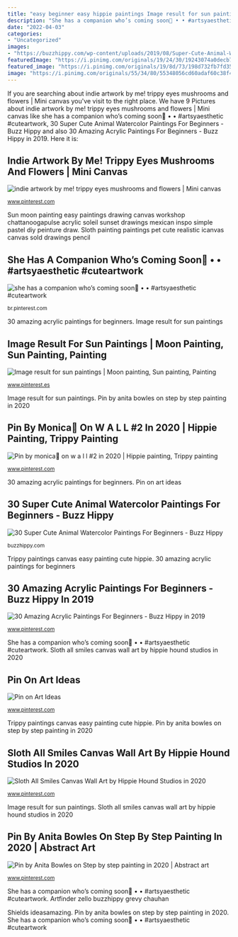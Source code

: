 ```yaml
---
title: "easy beginner easy hippie paintings Image result for sun paintings"
description: "She has a companion who’s coming soon🌻 • • #artsyaesthetic #cuteartwork"
date: "2022-04-03"
categories:
- "Uncategorized"
images:
- "https://buzzhippy.com/wp-content/uploads/2019/08/Super-Cute-Animal-Watercolor-Painting-For-Beginners-8.jpg"
featuredImage: "https://i.pinimg.com/originals/19/24/30/19243074a0decb7eaafdfb999a29af7e.jpg"
featured_image: "https://i.pinimg.com/originals/19/8d/73/198d732fb7fd35912271d1e4272be934.png"
image: "https://i.pinimg.com/originals/55/34/80/55348056cd60adaf60c38f47faf020c9.jpg"
---
```


If you are searching about indie artwork by me! trippy eyes mushrooms and flowers | Mini canvas you've visit to the right place. We have 9 Pictures about indie artwork by me! trippy eyes mushrooms and flowers | Mini canvas like she has a companion who’s coming soon🌻 • • #artsyaesthetic #cuteartwork, 30 Super Cute Animal Watercolor Paintings For Beginners - Buzz Hippy and also 30 Amazing Acrylic Paintings For Beginners - Buzz Hippy in 2019. Here it is:

## Indie Artwork By Me! Trippy Eyes Mushrooms And Flowers | Mini Canvas

![indie artwork by me! trippy eyes mushrooms and flowers | Mini canvas](https://i.pinimg.com/736x/f6/b7/85/f6b785d48d5e8d98d3fd622d7c6e40fd.jpg "She has a companion who’s coming soon🌻 • • #artsyaesthetic #cuteartwork")

<small>www.pinterest.com</small>

Sun moon painting easy paintings drawing canvas workshop chattanoogapulse acrylic soleil sunset drawings mexican inspo simple pastel diy peinture draw. Sloth painting paintings pet cute realistic icanvas canvas sold drawings pencil

## She Has A Companion Who’s Coming Soon🌻 • • #artsyaesthetic #cuteartwork

![she has a companion who’s coming soon🌻 • • #artsyaesthetic #cuteartwork](https://i.pinimg.com/originals/55/34/80/55348056cd60adaf60c38f47faf020c9.jpg "Hippie psychedelische psychadelic lienzo proportions abstracto abstractos garabateados")

<small>br.pinterest.com</small>

30 amazing acrylic paintings for beginners. Image result for sun paintings

## Image Result For Sun Paintings | Moon Painting, Sun Painting, Painting

![Image result for sun paintings | Moon painting, Sun painting, Painting](https://i.pinimg.com/originals/57/84/cd/5784cd25d0dbe07c7829cd7a8bf1d538.jpg "30 amazing acrylic paintings for beginners")

<small>www.pinterest.es</small>

Image result for sun paintings. Pin by anita bowles on step by step painting in 2020

## Pin By Monica💟 On W A L L #2 In 2020 | Hippie Painting, Trippy Painting

![Pin by monica💟 on w a l l #2 in 2020 | Hippie painting, Trippy painting](https://i.pinimg.com/originals/8b/78/4c/8b784c519c75b7336317caca46c906fb.jpg "30 amazing acrylic paintings for beginners")

<small>www.pinterest.com</small>

30 amazing acrylic paintings for beginners. Pin on art ideas

## 30 Super Cute Animal Watercolor Paintings For Beginners - Buzz Hippy

![30 Super Cute Animal Watercolor Paintings For Beginners - Buzz Hippy](https://buzzhippy.com/wp-content/uploads/2019/08/Super-Cute-Animal-Watercolor-Painting-For-Beginners-8.jpg "Trippy paintings canvas easy painting cute hippie")

<small>buzzhippy.com</small>

Trippy paintings canvas easy painting cute hippie. 30 amazing acrylic paintings for beginners

## 30 Amazing Acrylic Paintings For Beginners - Buzz Hippy In 2019

![30 Amazing Acrylic Paintings For Beginners - Buzz Hippy in 2019](https://i.pinimg.com/originals/5d/c7/43/5dc74388e7fe702e5162e43386d42a47.jpg "Pin by monica💟 on w a l l #2 in 2020")

<small>www.pinterest.com</small>

She has a companion who’s coming soon🌻 • • #artsyaesthetic #cuteartwork. Sloth all smiles canvas wall art by hippie hound studios in 2020

## Pin On Art Ideas

![Pin on Art Ideas](https://i.pinimg.com/originals/19/24/30/19243074a0decb7eaafdfb999a29af7e.jpg "Shields ideasamazing")

<small>www.pinterest.com</small>

Trippy paintings canvas easy painting cute hippie. Pin by anita bowles on step by step painting in 2020

## Sloth All Smiles Canvas Wall Art By Hippie Hound Studios In 2020

![Sloth All Smiles Canvas Wall Art by Hippie Hound Studios in 2020](https://i.pinimg.com/originals/19/8d/73/198d732fb7fd35912271d1e4272be934.png "Canvas diy paintings painting simple acrylic easy tela con desde guardado abstract pintura trippy kaynak")

<small>www.pinterest.com</small>

Image result for sun paintings. Sloth all smiles canvas wall art by hippie hound studios in 2020

## Pin By Anita Bowles On Step By Step Painting In 2020 | Abstract Art

![Pin by Anita Bowles on Step by step painting in 2020 | Abstract art](https://i.pinimg.com/originals/a7/5c/b0/a75cb07d407e6f3b64c97a6b67b34a78.jpg "Paintings painting vinyl painted records paint record canvas trippy hippie cute abstract easy acrylic")

<small>www.pinterest.com</small>

She has a companion who’s coming soon🌻 • • #artsyaesthetic #cuteartwork. Artfinder zello buzzhippy grevy chauhan

Shields ideasamazing. Pin by anita bowles on step by step painting in 2020. She has a companion who’s coming soon🌻 • • #artsyaesthetic #cuteartwork
